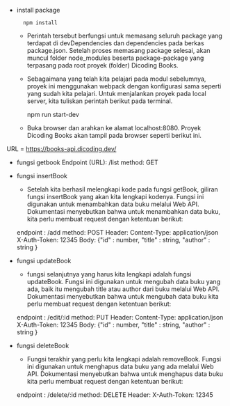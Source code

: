 - install package

        npm install

    - Perintah tersebut berfungsi untuk memasang seluruh package yang terdapat di devDependencies dan dependencies pada berkas package.json. Setelah proses memasang package selesai, akan muncul folder node_modules beserta package-package yang terpasang pada root proyek (folder) Dicoding Books.

    - Sebagaimana yang telah kita pelajari pada modul sebelumnya, proyek ini menggunakan webpack dengan konfigurasi sama seperti yang sudah kita pelajari. Untuk menjalankan proyek pada local server, kita tuliskan perintah berikut pada terminal.

        npm run start-dev

    - Buka browser dan arahkan ke alamat localhost:8080. Proyek Dicoding Books akan tampil pada browser seperti berikut ini.

URL = https://books-api.dicoding.dev/

- fungsi getbook
    Endpoint (URL): /list
    method: GET

- fungsi insertBook
    - Setelah kita berhasil melengkapi kode pada fungsi getBook, giliran fungsi insertBook yang akan kita lengkapi kodenya. Fungsi ini digunakan untuk menambahkan data buku melalui Web API. Dokumentasi menyebutkan bahwa untuk menambahkan data buku, kita perlu membuat request dengan ketentuan berikut:

    endpoint : /add
    method: POST
    Header:
    Content-Type: application/json
    X-Auth-Token: 12345
    Body:  {"id" : number, "title" : string, "author" : string }

- fungsi updateBook

    - fungsi selanjutnya yang harus kita lengkapi adalah fungsi updateBook. Fungsi ini digunakan untuk mengubah data buku yang ada, baik itu mengubah title atau author dari buku melalui Web API. Dokumentasi menyebutkan bahwa untuk mengubah data buku kita perlu membuat request dengan ketentuan berikut:

    endpoint : /edit/:id
    method: PUT
    Header:
    Content-Type: application/json
    X-Auth-Token: 12345
    Body:  {"id" : number, "title" : string, "author" : string }

- fungsi deleteBook
    - Fungsi terakhir yang perlu kita lengkapi adalah removeBook. Fungsi ini digunakan untuk menghapus data buku yang ada melalui Web API. Dokumentasi menyebutkan bahwa untuk menghapus data buku kita perlu membuat request dengan ketentuan berikut:

    endpoint : /delete/:id
    method: DELETE
    Header:
    X-Auth-Token: 12345